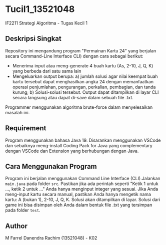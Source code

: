 # Tucil1_13521048
IF2211 Strategi Algoritma - Tugas Kecil 1 

## Deskripsi Singkat

Repository ini mengandung program "Permainan Kartu 24" yang berjalan secara Command-Line Interface CLI) dengan cara sebagai berikut:
- Menerima input atau meng-generate 4 buah kartu (As, 2-10, J, Q, K) yang berbeda dari satu sama lain
- Mengeluarkan output berupa: a) jumlah solusi agar nilai keempat buah kartu tersebut dapat menghasilkan angka 24 dengan memanfaatkan operasi penjumlahan, pengurangan, perkalian, pembagian, dan tanda kurung; b) Solusi-solusi tersebut. Output dapat ditampilkan di layar CLI secara langsung atau dapat di-save dalam sebuah file .txt.

Programmer menggunakan algoritma brute-force dalam menyelesaikan masalah ini.

## Requirement

Program menggunakan bahasa Java 19. Disarankan menggunakan VSCode dan sebaiknya meng-install Coding Pack for Java yang complementary dengan VSCode dan Extension yang berhubungan dengan Java.

## Cara Menggunakan Program

Program ini berjalan menggunakan Command Line Interface (CLI).Jalankan ```main.java``` pada folder ```src```. Pastikan jika ada perintah seperti "Ketik 1 untuk ..., ketik 2 untuk ..." Anda hanya menginput integer yang sesuai. Jika Anda meng-input kartu secara manual, pastikan Anda hanya mengetik nama kartu: A (bukan 1), 2-10, J, Q, K. Solusi akan ditampilkan di layar. Solusi dari game ini bisa disimpan oleh Anda dalam bentuk file .txt yang tersimpan pada folder ```test```.

## Author
M Farrel Danendra Rachim (13521048) - K02

